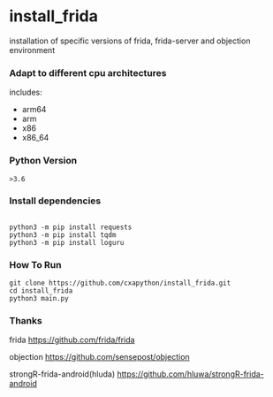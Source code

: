 # install_frida
installation of specific versions of frida, frida-server and objection environment
### Adapt to different cpu architectures
includes:
- arm64
- arm
- x86
- x86_64
### Python Version
```>3.6```

### Install dependencies
```

python3 -m pip install requests
python3 -m pip install tqdm
python3 -m pip install loguru
```
### How To Run
```
git clone https://github.com/cxapython/install_frida.git
cd install_frida
python3 main.py
```
### Thanks
frida
https://github.com/frida/frida

objection
https://github.com/sensepost/objection

strongR-frida-android(hluda)
https://github.com/hluwa/strongR-frida-android
